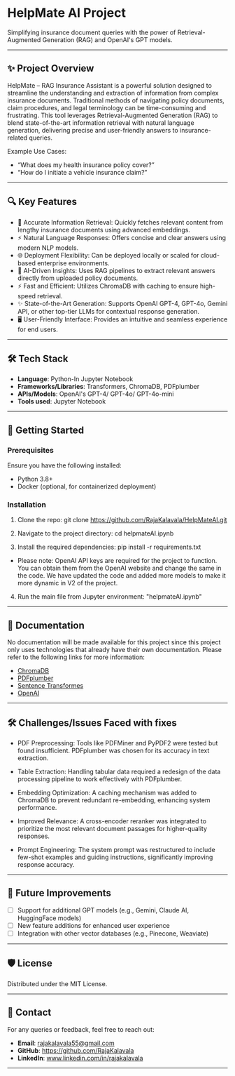 # HelpMate AI Project

Simplifying insurance document queries with the power of Retrieval-Augmented Generation (RAG) and OpenAI's GPT models.

---

## ✨ Project Overview

HelpMate – RAG Insurance Assistant is a powerful solution designed to streamline the understanding and extraction of information from complex insurance documents. Traditional methods of navigating policy documents, claim procedures, and legal terminology can be time-consuming and frustrating. This tool leverages Retrieval-Augmented Generation (RAG) to blend state-of-the-art information retrieval with natural language generation, delivering precise and user-friendly answers to insurance-related queries.

Example Use Cases:

- “What does my health insurance policy cover?”
- “How do I initiate a vehicle insurance claim?”

---

## 🔍 Key Features

- 🌟 Accurate Information Retrieval: Quickly fetches relevant content from lengthy insurance documents using advanced embeddings.
- ⚡ Natural Language Responses: Offers concise and clear answers using modern NLP models.
- 🌐 Deployment Flexibility: Can be deployed locally or scaled for cloud-based enterprise environments.
- 🤖 AI-Driven Insights: Uses RAG pipelines to extract relevant answers directly from uploaded policy documents.
- ⚡ Fast and Efficient: Utilizes ChromaDB with caching to ensure high-speed retrieval.
- ✨ State-of-the-Art Generation: Supports OpenAI GPT-4, GPT-4o, Gemini API, or other top-tier LLMs for contextual response generation.
- 🖥️ User-Friendly Interface: Provides an intuitive and seamless experience for end users.

---

## 🛠️ Tech Stack

- **Language**: Python-In Jupyter Notebook
- **Frameworks/Libraries**: Transformers, ChromaDB, PDFplumber
- **APIs/Models**: OpenAI's GPT-4/ GPT-4o/ GPT-4o-mini
- **Tools used**: Jupyter Notebook

---

## 🚀 Getting Started

### Prerequisites

Ensure you have the following installed:

- Python 3.8+
- Docker (optional, for containerized deployment)

### Installation

1. Clone the repo:
   git clone https://github.com/RajaKalavala/HelpMateAI.git

2. Navigate to the project directory:
   cd helpmateAI.ipynb

3. Install the required dependencies:
   pip install -r requirements.txt

- Please note: OpenAI API keys are required for the project to function. You can obtain them from the OpenAI website and change the same in the code. We have updated the code and added more models to make it more dynamic in V2 of the project.

4. Run the main file from Jupyter environment:
   "helpmateAI.ipynb"

---

## 📖 Documentation

No documentation will be made available for this project since this project only uses technologies that already have their own documentation. Please refer to the following links for more information:

- [ChromaDB](https://docs.trychroma.com/)
- [PDFplumber](https://pypi.org/project/pdfplumber/0.1.2/)
- [Sentence Transformes](https://www.sbert.net/docs/)
- [OpenAI](https://platform.openai.com/docs/)

---

## 🛠️ Challenges/Issues Faced with fixes

- PDF Preprocessing: Tools like PDFMiner and PyPDF2 were tested but found insufficient. PDFplumber was chosen for its accuracy in text extraction.

- Table Extraction: Handling tabular data required a redesign of the data processing pipeline to work effectively with PDFplumber.

- Embedding Optimization: A caching mechanism was added to ChromaDB to prevent redundant re-embedding, enhancing system performance.

- Improved Relevance: A cross-encoder reranker was integrated to prioritize the most relevant document passages for higher-quality responses.

- Prompt Engineering: The system prompt was restructured to include few-shot examples and guiding instructions, significantly improving response accuracy.

---

## 🌟 Future Improvements

- [ ] Support for additional GPT models (e.g., Gemini, Claude AI, HuggingFace models)
- [ ] New feature additions for enhanced user experience
- [ ] Integration with other vector databases (e.g., Pinecone, Weaviate)

---

## 🛡️ License

Distributed under the MIT License.

---

## 💬 Contact

For any queries or feedback, feel free to reach out:

- **Email**: rajakalavala55@gmail.com
- **GitHub**: https://github.com/RajaKalavala
- **LinkedIn**: www.linkedin.com/in/rajakalavala

---
